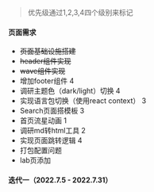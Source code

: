 > 优先级通过1,2,3,4四个级别来标记


#### 页面需求 
- ~~页面基础设施搭建~~
- ~~header组件实现~~
- ~~wave组件实现~~
- 增加footer组件  4
- 调研主题色（dark/light）切换  4
- 实现语言包切换（使用react context）  3
- Search页面搭模板  3
- 首页流星动画  1
- 调研md转html工具 2
- 实现页面跳转逻辑  4
- 打包配置问题
- lab页添加


#### 迭代一（2022.7.5 - 2022.7.31）

